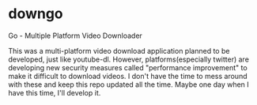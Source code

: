 # downgo
Go - Multiple Platform Video Downloader

This was a multi-platform video download application planned to be developed, just like youtube-dl. However, platforms(especially twitter) are developing new security measures called "performance improvement" to make it difficult to download videos.
I don't have the time to mess around with these and keep this repo updated all the time. Maybe one day when I have this time, I'll develop it.

